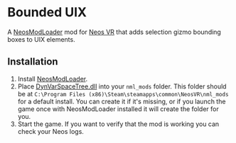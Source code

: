 Bounded UIX
===========

A [NeosModLoader](https://github.com/zkxs/NeosModLoader) mod for [Neos VR](https://neos.com/) that adds selection gizmo bounding boxes to UIX elements. 

## Installation
1. Install [NeosModLoader](https://github.com/zkxs/NeosModLoader).
2. Place [DynVarSpaceTree.dll](https://github.com/Banane9/NeosDynVarSpaceTree/releases/latest/download/DynVarSpaceTree.dll) into your `nml_mods` folder. This folder should be at `C:\Program Files (x86)\Steam\steamapps\common\NeosVR\nml_mods` for a default install. You can create it if it's missing, or if you launch the game once with NeosModLoader installed it will create the folder for you.
3. Start the game. If you want to verify that the mod is working you can check your Neos logs.
